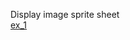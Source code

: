 Display image sprite sheet  
[ex_1](https://anhvinguyen.github.io/game//pharse_1/Display_image_sprite_sheet/ex1.html)  
